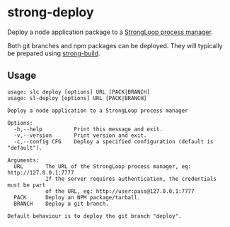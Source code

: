 # strong-deploy

Deploy a node application package to a
[StrongLoop process manager](http://github.com/strongloop/strong-pm).

Both git branches and npm packages can be deployed. They will typically be
prepared using [strong-build](http://github.com/strongloop/strong-build).


## Usage

```
usage: slc deploy [options] URL [PACK|BRANCH]
usage: sl-deploy [options] URL [PACK|BRANCH]

Deploy a node application to a StrongLoop process manager

Options:
  -h,--help          Print this message and exit.
  -v,--version       Print version and exit.
  -c,--config CFG    Deploy a specified configuration (default is "default").

Arguments:
  URL       The URL of the StrongLoop process manager, eg: http://127.0.0.1:7777
            If the server requires authentication, the credentials must be part
            of the URL, eg: http://user:pass@127.0.0.1:7777
  PACK      Deploy an NPM package/tarball.
  BRANCH    Deploy a git branch.

Default behaviour is to deploy the git branch "deploy".
```
